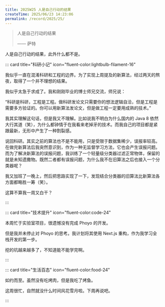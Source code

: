 ```yaml
---
title: 2025W25 人是自己行动的结果
createTime: 2025/06/23 14:23:06
permalink: /record/2025/25/
---
```


> 人是自己行动的结果
>
> —— 萨特

人是自己行动的结果，此外什么都不是。

::: card title="科研小记" icon="fluent-color:lightbulb-filament-16"

我似乎一直在混淆科研和工程的边界。为了实现上周提及的新算法，经过两天的熬夜，取得了一个并不理想的结果。

我似乎太急于求成了。我和刚刚毕业的博士师兄交流，师兄说：

“科研是科研，工程是工程。做科研发论文只需要你的想法逻辑自洽，但是工程是需要多方验证的。你可以用新算法发论文，但是做工程一定要用成熟的技术。”

我其实理解这句话，但是我又不理解。比如说我不明白为什么国内的 Java 8 依然大行其道（笑），为什么都钟情于在我看来老掉牙的技术。而我自己的项目都是紧跟最新，无形中产生了一种割裂感。

说回科研。其实之前的算法也不是不能用，只是受限于数据集稀少，误报率较高。在做完新算法后我突然意识到，作为一种无监督学习方法，它也会产生误报问题。而为了解决新算法的误报问题，我训练了一个轻量级分类器过滤正常物体，保留的就是未知遗撒物。既然二者都有误报问题，为什么我不在旧算法之后也接入一个分类器呢？

我又加班了一晚上，然后把思路实现了一下，发现结合分类器的旧算法比新算法各方面都略胜一筹（笑）。

这算不算我一周又白干？

:::

::: card title="技术提升" icon="fluent-color:code-24"

本周忙于实验室项目，很遗憾没有完成 Phoyo 的开发。

但是我并未停止对 Phoyo 的思考。我计划将其使用 Next.js 重构，作为我学习全栈开发的第一步。

挖的坑越来越多了，不知道能不能学完啊。

:::

::: card title="生活百态" icon="fluent-color:food-24"

如约而至。虽然没有吃烤肉，但是我吃了烤鱼。

这周很忙，自然就没什么时间风花雪月啦。下周再说吧。

:::
